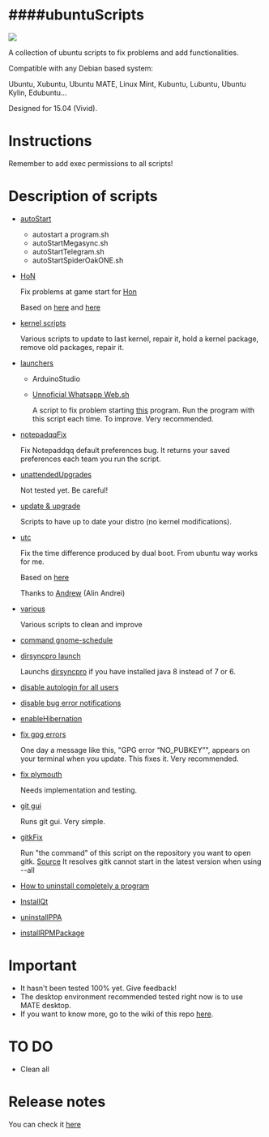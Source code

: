 ####ubuntuScripts
=============================================
![](http://2.bp.blogspot.com/-0PGGE5x_Bro/UIIlk9owRYI/AAAAAAAAAnk/M7ezExKcC4w/s1600/shell-linux-hackem.png)

A collection of ubuntu scripts to fix problems and add functionalities.

Compatible with any Debian based system:

Ubuntu, Xubuntu, Ubuntu MATE, Linux Mint, Kubuntu, Lubuntu, Ubuntu Kylin, Edubuntu...

Designed for 15.04 (Vivid).

Instructions
=============================================

Remember to add exec permissions to all scripts!

Description of scripts
=============================================
* [autoStart](https://github.com/adgellida/ubuntuScripts/tree/master/autoStart)

	* autostart a program.sh
	* autoStartMegasync.sh
	* autoStartTelegram.sh
	* autoStartSpiderOakONE.sh

* [HoN](https://github.com/adgellida/ubuntuScripts/tree/master/HoN)

	Fix problems at game start for [Hon](http://www.heroesofnewerth.com/)

	Based on [here](http://forums.heroesofnewerth.com/showthread.php?546434-Crash-HoN-is-unable-to-start-with-xorg-edge-amd-(how-to-fix-also))
	and [here](http://askubuntu.com/questions/624196/heroes-of-newerth-on-15-04)

* [kernel scripts](https://github.com/adgellida/ubuntuScripts/tree/master/kernel%20scripts)

	Various scripts to update to last kernel, repair it, hold a kernel package, remove old packages, repair it.

* [launchers](https://github.com/adgellida/ubuntuScripts/tree/master/launchers)

	* ArduinoStudio

	* [Unnoficial Whatsapp Web.sh](https://github.com/adgellida/ubuntuScripts/blob/master/Unnoficial%20Whatsapp%20Web.sh)

		A script to fix problem starting [this](https://github.com/Aluxian/WhatsApp-Desktop) program. Run the program with this script each time. To improve. Very recommended.

* [notepadqqFix](https://github.com/adgellida/ubuntuScripts/tree/master/notepadqqFix)

	Fix Notepaddqq default preferences bug. It returns your saved preferences each team you run the script.

* [unattendedUpgrades](https://github.com/adgellida/ubuntuScripts/tree/master/unattendedUpgrades)

	Not tested yet. Be careful!

* [update & upgrade](https://github.com/adgellida/ubuntuScripts/tree/master/update%20&%20upgrade)

	Scripts to have up to date your distro (no kernel modifications).

* [utc](https://github.com/adgellida/ubuntuScripts/tree/master/utc)

	Fix the time difference produced by dual boot. From ubuntu way works for me.

	Based on [here](http://www.webupd8.org/2014/09/dual-boot-fix-time-differences-between.html)

	Thanks to [Andrew](https://plus.google.com/u/0/112555004333838485342/?rel=author) (Alin Andrei) 

* [various](https://github.com/adgellida/ubuntuScripts/tree/master/various)

	Various scripts to clean and improve

* [command gnome-schedule](https://github.com/adgellida/ubuntuScripts/blob/master/command%20gnome-schedule)

* [dirsyncpro launch](https://github.com/adgellida/ubuntuScripts/blob/master/dirsyncpro%20launch)

	Launchs [dirsyncpro](http://www.dirsyncpro.org/) if you have installed java 8 instead of 7 or 6.

* [disable autologin for all users](https://github.com/adgellida/ubuntuScripts/blob/master/disable%20autologin%20for%20all%20users)

* [disable bug error notifications](https://github.com/adgellida/ubuntuScripts/blob/master/disable%20bug%20error%20notifications)

* [enableHibernation](https://github.com/adgellida/ubuntuScripts/blob/master/enableHibernation)

* [fix gpg errors](https://github.com/adgellida/ubuntuScripts/blob/master/fix%20gpg%20errors)

	One day a message like this, "GPG error “NO_PUBKEY”", appears on your terminal when you update. This fixes it. Very recommended.

* [fix plymouth](https://github.com/adgellida/ubuntuScripts/blob/master/fix%20plymouth)

	Needs implementation and testing.

* [git gui](https://github.com/adgellida/ubuntuScripts/blob/master/git%20gui)

	Runs git gui. Very simple.

* [gitkFix](https://github.com/adgellida/ubuntuScripts/blob/master/gitkFix)

	Run "the command" of this script on the repository you want to open gitk. [Source](http://permalink.gmane.org/gmane.comp.version-control.git/278846)
	It resolves gitk cannot start in the latest version when using --all

* [How to uninstall completely a program](https://github.com/adgellida/ubuntuScripts/blob/master/How%20to%20uninstall%20completely%20a%20program)

* [InstallQt](https://github.com/adgellida/ubuntuScripts/blob/master/installQt)

* [uninstallPPA](https://github.com/adgellida/ubuntuScripts/blob/master/uninstallPPA)

* [installRPMPackage](https://github.com/adgellida/ubuntuScripts/blob/master/installRPMPackage)

Important
=============================================
* It hasn't been tested 100% yet. Give feedback!
* The desktop environment recommended tested right now is to use MATE desktop.
* If you want to know more, go to the wiki of this repo [here](https://github.com/adgellida/ubuntuScripts/wiki).

TO DO
=============================================
* Clean all

Release notes
=============================================
You can check it [here](https://github.com/adgellida/ubuntuScripts/releases)
